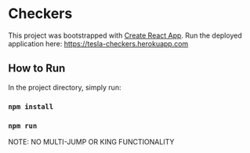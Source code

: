 # Checkers

This project was bootstrapped with [Create React App](https://github.com/facebook/create-react-app).
Run the deployed application here: https://tesla-checkers.herokuapp.com

## How to Run

In the project directory, simply run:

### `npm install`
### `npm run`

NOTE: NO MULTI-JUMP OR KING FUNCTIONALITY